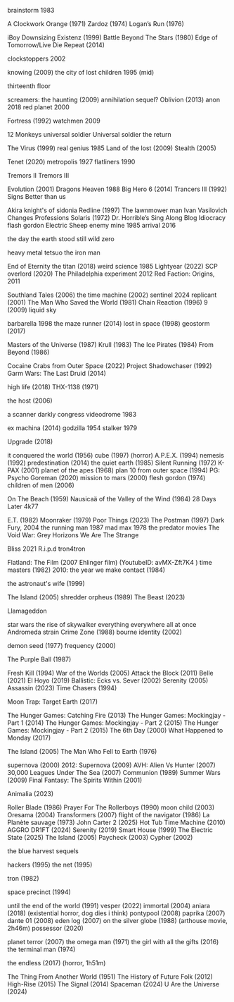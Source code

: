 brainstorm 1983

A Clockwork Orange (1971)
Zardoz (1974)
Logan’s Run (1976)

iBoy
Downsizing
Existenz (1999)
Battle Beyond The Stars (1980)
Edge of Tomorrow/Live Die Repeat (2014)


clockstoppers 2002

knowing (2009)
the city of lost children 1995 (mid)

thirteenth floor

screamers: the haunting (2009)
annihilation sequel?
Oblivion (2013)
anon 2018
red planet 2000

Fortress (1992)
watchmen 2009

12 Monkeys
universal soldier
Universal soldier the return

The Virus (1999)
real genius 1985
Land of the lost (2009)
Stealth (2005)

Tenet (2020)
metropolis 1927
flatliners 1990

Tremors II
Tremors III

Evolution (2001)
Dragons Heaven 1988
Big Hero 6 (2014)
Trancers III (1992)
Signs
Better than us

Akira
knight's of sidonia
Redline (1997)
The lawnmower man
Ivan Vasilovich Changes Professions
Solaris (1972)
Dr. Horrible’s Sing Along Blog
Idiocracy
flash gordon
Electric Sheep
enemy mine 1985
arrival 2016


the day the earth stood still
wild zero

heavy metal
tetsuo the iron man

End of Eternity
the titan (2018)
weird science 1985
Lightyear (2022)
SCP overlord (2020)
The Philadelphia experiment 2012
Red Faction: Origins, 2011

Southland Tales (2006)
the time machine (2002)
sentinel 2024
replicant (2001)
The Man Who Saved the World (1981)
Chain Reaction (1996)
9 (2009)
liquid sky

barbarella 1998
the maze runner (2014)
lost in space (1998)
geostorm (2017)

Masters of the Universe (1987)
Krull (1983)
The Ice Pirates (1984)
From Beyond (1986)


Cocaine Crabs from Outer Space (2022)
Project Shadowchaser (1992)
Garm Wars: The Last Druid (2014)

high life (2018)
THX-1138 (1971)

the host (2006)

a scanner darkly
congress
videodrome 1983

ex machina (2014)
godzilla 1954
stalker 1979

Upgrade (2018)

it conquered the world (1956)
cube (1997) (horror)
A.P.E.X. (1994)
nemesis (1992)
predestination (2014)
the quiet earth (1985)
Silent Running (1972)
K-PAX (2001)
planet of the apes (1968)
plan 10 from outer space (1994)
PG: Psycho Goreman (2020)
mission to mars (2000)
flesh gordon (1974)
children of men (2006)

On The Beach (1959)
Nausicaä of the Valley of the Wind (1984)
28 Days Later
4k77

E.T. (1982)
Moonraker (1979)
Poor Things (2023)
The Postman (1997)
Dark Fury, 2004
the running man 1987
mad max 1978
the predator movies
The Void War: Grey Horizons
We Are The Strange

Bliss 2021
R.i.p.d
tron4tron

Flatland: The Film (2007 Ehlinger film) (YoutubeID: avMX-Zft7K4 )
time masters (1982)
2010: the year we make contact (1984)

the astronaut's wife (1999)

The Island (2005)
shredder orpheus (1989)
The Beast (2023)

Llamageddon

star wars the rise of skywalker
everything everywhere all at once
Andromeda strain
Crime Zone (1988)
bourne identity (2002)

demon seed (1977)
frequency (2000)

The Purple Ball (1987)

Fresh Kill (1994)
War of the Worlds (2005)
Attack the Block (2011)
Belle (2021)
El Hoyo (2019)
Ballistic: Ecks vs. Sever (2002)
Serenity (2005)
Assassin (2023)
Time Chasers (1994)

Moon Trap: Target Earth (2017)

The Hunger Games: Catching Fire (2013)
The Hunger Games: Mockingjay - Part 1 (2014)
The Hunger Games: Mockingjay - Part 2 (2015)
The Hunger Games: Mockingjay - Part 2 (2015)
The 6th Day (2000)
What Happened to Monday (2017)

The Island (2005)
The Man Who Fell to Earth (1976)

supernova (2000)
2012: Supernova (2009)
AVH: Alien Vs Hunter (2007)
30,000 Leagues Under The Sea (2007)
Communion (1989)
Summer Wars (2009)
Final Fantasy: The Spirits Within (2001)

Animalia (2023)

Roller Blade (1986)
Prayer For The Rollerboys (1990)
moon child (2003)
Oresama (2004)
Transformers (2007)
flight of the navigator (1986)
La Planète sauvage (1973)
John Carter 2 (2025)
Hot Tub Time Machine (2010)
AGGRO DR1FT (2024)
Serenity (2019)
Smart House (1999)
The Electric State (2025)
The Island (2005)
Paycheck (2003)
Cypher (2002)

the blue harvest sequels

hackers (1995)
the net (1995)

tron (1982)

space precinct (1994)

until the end of the world (1991)
vesper (2022)
immortal (2004)
aniara (2018) (existential horror, dog dies i think)
pontypool (2008)
paprika (2007)
dante 01 (2008)
eden log (2007)
on the silver globe (1988) (arthouse movie, 2h46m)
possessor (2020)

planet terror (2007)
the omega man (1971)
the girl with all the gifts (2016)
the terminal man (1974)

the endless (2017) (horror, 1h51m)

The Thing From Another World (1951)
The History of Future Folk (2012)
High-Rise (2015)
The Signal (2014)
Spaceman (2024)
U Are the Universe (2024)

